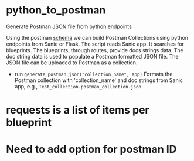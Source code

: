 # python_to_postman
Generate Postman JSON file from python endpoints

Using the postman [schema](https://schema.getpostman.com/json/collection/v2.1.0/collection.json) we can build Postman Collections using python endpoints from Sanic or Flask. The script reads Sanic app. It searches for blueprints. The blueprints, through routes, provide docs strings data. The doc string data is used to populate a Postman formatted JSON file. The JSON file can be uploaded to Postman as a collection. 

- run `generate_postman_json("collection_name", app)` Formats the Postman collection with 'collection_name' and doc strings from Sanic app, e.g., `Test_collection.postman_collection.json` 

# requests is a list of items per blueprint

# Need to add option for postman ID
